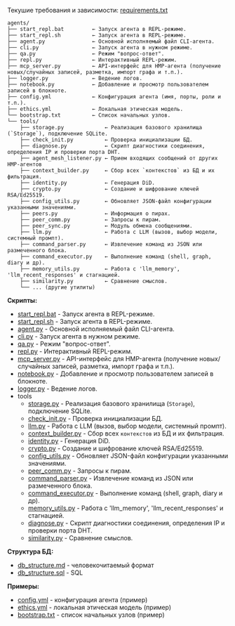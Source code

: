 Текушие требования и зависимости: [requirements.txt](requirements.txt)

```
agents/
├── start_repl.bat         ← Запуск агента в REPL-режиме.
├── start_repl.sh          ← Запуск агента в REPL-режиме.
├── agent.py               ← Основной исполняемый файл CLI-агента.
├── cli.py                 ← Запуск агента в нужном режиме.
├── qa.py                  ← Режим "вопрос-ответ".
├── repl.py                ← Интерактивный REPL-режим.
├── mcp_server.py          ← API-интерфейс для HMP-агента (получение новых/случайных записей, разметка, импорт графа и т.п.).
├── logger.py              ← Ведение логов.
├── notebook.py            ← Добавление и просмотр пользователем записей в блокноте.
├── config.yml             ← Конфигурация агента (имя, порты, роли и т.п.).
├── ethics.yml             ← Локальная этическая модель.
└── bootstrap.txt          ← Список начальных узлов.
└── tools/
    ├── storage.py             ← Реализация базового хранилища (`Storage`), подключение SQLite.
    ├── check_init.py          ← Проверка инициализации БД.
    ├── diagnose.py            ← Скрипт диагностики соединения, определения IP и проверки порта DHT.
    ├── agent_mesh_listener.py ← Прием входящих сообщений от других HMP-агентов
    ├── context_builder.py     ← Сбор всех `контекстов` из БД и их фильтрация.
    ├── identity.py            ← Генерация DiD.
    ├── crypto.py              ← Создание и шифрование ключей RSA/Ed25519.
    ├── config_utils.py        ← Обновляет JSON-файл конфигурации указанными значениями.
    ├── peers.py               ← Информация о пирах.
    ├── peer_comm.py           ← Запросы к пирам.
    ├── peer_sync.py           ← Модуль обмена сообщениями.
    ├── llm.py                 ← Работа с LLM (вызов, выбор модели, системный промпт).
    ├── command_parser.py      ← Извлечение команд из JSON или размеченного блока.
    ├── command_executor.py    ← Выполнение команд (shell, graph, diary и др).
    ├── memory_utils.py        ← Работа с 'llm_memory', 'llm_recent_responses' и стагнацией.
    ├── similarity.py          ← Сравнение смыслов.
    └── ... (другие утилиты)
```

**Скрипты:**
* [start_repl.bat](start_repl.bat) - Запуск агента в REPL-режиме.
* [start_repl.sh](start_repl.sh) - Запуск агента в REPL-режиме.
* [agent.py](agent.py) - Основной исполняемый файл CLI-агента.
* [cli.py](cli.py) - Запуск агента в нужном режиме.
* [qa.py](qa.py) - Режим "вопрос-ответ".
* [repl.py](repl.py) - Интерактивный REPL-режим.
* [mcp_server.py](mcp_server.py) - API-интерфейс для HMP-агента (получение новых/случайных записей, разметка, импорт графа и т.п.).
* [notebook.py](notebook.py) - Добавление и просмотр пользователем записей в блокноте.
* [logger.py](logger.py) - Ведение логов.
* tools
  * [storage.py](tools/storage.py) - Реализация базового хранилища (`Storage`), подключение SQLite.
  * [check_init.py](tools/check_init.py) - Проверка инициализации БД.
  * [llm.py](tools/llm.py) - Работа с LLM (вызов, выбор модели, системный промпт).
  * [context_builder.py](tools/context_builder.py) - Сбор всех `контекстов` из БД и их фильтрация.
  * [identity.py](tools/identity.py) - Генерация DiD.
  * [crypto.py](tools/crypto.py) - Создание и шифрование ключей RSA/Ed25519.
  * [config_utils.py](tools/config_utils.py) - Обновляет JSON-файл конфигурации указанными значениями.
  * [peer_comm.py](tools/peer_comm.py) - Запросы к пирам.
  * [command_parser.py](tools/command_parser.py) - Извлечение команд из JSON или размеченного блока.
  * [command_executor.py](tools/command_executor.py) - Выполнение команд (shell, graph, diary и др).
  * [memory_utils.py](tools/memory_utils.py) - Работа с 'llm_memory', 'llm_recent_responses' и стагнацией.
  * [diagnose.py](tools/diagnose.py) - Скрипт диагностики соединения, определения IP и проверки порта DHT.
  * [similarity.py](tools/similarity.py) - Сравнение смыслов.

**Структура БД:**
* [db_structure.md](tools/db_structure.md) - человекочитаемый формат
* [db_structure.sql](tools/db_structure.sql) - SQL

**Примеры:**
* [config.yml](config.yml) - конфигурация агента (пример)
* [ethics.yml](ethics.yml) - локальная этическая модель (пример)
* [bootstrap.txt](bootstrap.txt) - список начальных узлов (пример)
